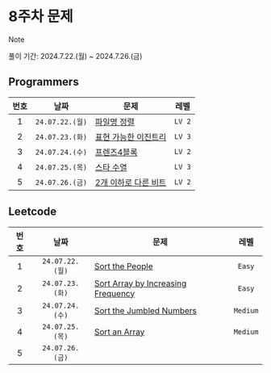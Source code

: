 # 8주차 문제

> [!NOTE]
> 풀이 기간: 2024.7.22.(월) ~ 2024.7.26.(금)

## Programmers

| 번호  |      날짜       | 문제                                                                                     |  레벨  |
| :---: | :-------------: | ---------------------------------------------------------------------------------------- | :----: |
|   1   | `24.07.22.(월)` | [파일명 정렬](https://school.programmers.co.kr/learn/courses/30/lessons/17686)           | `LV 2` |
|   2   | `24.07.23.(화)` | [표현 가능한 이진트리](https://school.programmers.co.kr/learn/courses/30/lessons/150367) | `LV 3` |
|   3   | `24.07.24.(수)` | [프렌즈4블록](https://school.programmers.co.kr/learn/courses/30/lessons/17679)           | `LV 2` |
|   4   | `24.07.25.(목)` | [스타 수열](https://school.programmers.co.kr/learn/courses/30/lessons/70130)             | `LV 3` |
|   5   | `24.07.26.(금)` | [2개 이하로 다른 비트](https://school.programmers.co.kr/learn/courses/30/lessons/77885)  | `LV 2` |

## Leetcode

| 번호  |      날짜       | 문제                                                                                                                                                        |   레벨   |
| :---: | :-------------: | ----------------------------------------------------------------------------------------------------------------------------------------------------------- | :------: |
|   1   | `24.07.22.(월)` | [Sort the People](https://leetcode.com/problems/sort-the-people/description/?envType=daily-question&envId=2024-07-22)                                       |  `Easy`  |
|   2   | `24.07.23.(화)` | [Sort Array by Increasing Frequency](https://leetcode.com/problems/sort-array-by-increasing-frequency/description/?envType=daily-question&envId=2024-07-23) |  `Easy`  |
|   3   | `24.07.24.(수)` | [Sort the Jumbled Numbers](https://leetcode.com/problems/sort-the-jumbled-numbers/description/?envType=daily-question&envId=2024-07-24)                     | `Medium` |
|   4   | `24.07.25.(목)` | [Sort an Array](https://leetcode.com/problems/sort-an-array/description/?envType=daily-question&envId=2024-07-25)                                           | `Medium` |
|   5   | `24.07.26.(금)` |                                                                                                                                                             |          |
